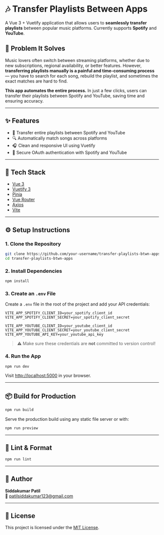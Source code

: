 # 🎶 Transfer Playlists Between Apps

A Vue 3 + Vuetify application that allows users to **seamlessly transfer playlists** between popular music platforms. Currently supports **Spotify** and **YouTube**.

## 🚀 Problem It Solves

Music lovers often switch between streaming platforms, whether due to new subscriptions, regional availability, or better features. However, **transferring playlists manually is a painful and time-consuming process** — you have to search for each song, rebuild the playlist, and sometimes the exact matches are hard to find.

**This app automates the entire process.** In just a few clicks, users can transfer their playlists between Spotify and YouTube, saving time and ensuring accuracy.

---

## ✨ Features

- 🔁 Transfer entire playlists between Spotify and YouTube
- 🔍 Automatically match songs across platforms
- 🎧 Clean and responsive UI using Vuetify
- 🔐 Secure OAuth authentication with Spotify and YouTube

---

## 🧱 Tech Stack

- [Vue 3](https://vuejs.org/)
- [Vuetify 3](https://next.vuetifyjs.com/)
- [Pinia](https://pinia.vuejs.org/)
- [Vue Router](https://router.vuejs.org/)
- [Axios](https://axios-http.com/)
- [Vite](https://vitejs.dev/)

---

## ⚙️ Setup Instructions

### 1. Clone the Repository

```bash
git clone https://github.com/your-username/transfer-playlists-btwn-apps.git
cd transfer-playlists-btwn-apps
```

### 2. Install Dependencies

```bash
npm install
```

### 3. Create an `.env` File

Create a `.env` file in the root of the project and add your API credentials:

```env
VITE_APP_SPOTIFY_CLIENT_ID=your_spotify_client_id
VITE_APP_SPOTIFY_CLIENT_SECRET=your_spotify_client_secret

VITE_APP_YOUTUBE_CLIENT_ID=your_youtube_client_id
VITE_APP_YOUTUBE_CLIENT_SECRET=your_youtube_client_secret
VITE_APP_YOUTUBE_API_KEY=your_youtube_api_key
```

> ⚠️ Make sure these credentials are **not** committed to version control!

### 4. Run the App

```bash
npm run dev
```

Visit [http://localhost:5000](http://localhost:5000) in your browser.

---

## 📦 Build for Production

```bash
npm run build
```

Serve the production build using any static file server or with:

```bash
npm run preview
```

---

## 🧹 Lint & Format

```bash
npm run lint
```

---

## 👤 Author

**Siddakumar Patil**  
📧 patilsiddakumar123@gmail.com

---

## 📝 License

This project is licensed under the [MIT License](LICENSE).
